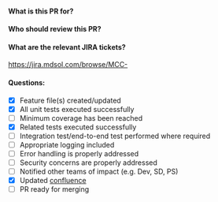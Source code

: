 #### What is this PR for?
<State the context and the changes>


#### Who should review this PR?
<State the Git users you would like to review the PR>


#### What are the relevant JIRA tickets?
https://jira.mdsol.com/browse/MCC-

#### Questions:
- [X] Feature file(s) created/updated 
- [X] All unit tests executed successfully
- [ ] Minimum coverage has been reached
- [X] Related tests executed successfully
- [ ] Integration test/end-to-end test performed where required
- [ ] Appropriate logging included
- [ ] Error handling is properly addressed
- [ ] Security concerns are properly addressed
- [ ] Notified other teams of impact (e.g. Dev, SD, PS)
- [X] Updated [confluence](https://learn.mdsol.com/display/PAYMENTS/Site+Invoices+Service+API)
- [ ] PR ready for merging
